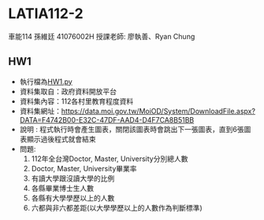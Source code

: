 # LATIA112-2
車能114 孫維廷 41076002H
授課老師: 廖執善、Ryan Chung
## HW1
- 執行檔為[HW1.py](https://github.com/Weiting95125/LATIA112-2/blob/main/HW1/HW1.py)
- 資料集取自：政府資料開放平台  
- 資料集內容：112各村里教育程度資料  
- 資料集網址：https://data.moi.gov.tw/MoiOD/System/DownloadFile.aspx?DATA=F4742B00-E32C-47DF-AAD4-D4F7CA8B51BB  
- 說明 : 程式執行時會產生圖表，關閉該圖表時會跳出下一張圖表，直到6張圖表顯示過後程式就會結束  
- 問題:  
  1. 112年全台灣Doctor, Master, University分別總人數
  2. Doctor, Master, University畢業率
  3. 有讀大學跟沒讀大學的比例
  4. 各縣畢業博士生人數
  5. 各縣有大學學歷以上的人數
  6. 六都與非六都差距(以大學學歷以上的人數作為判斷標準)
